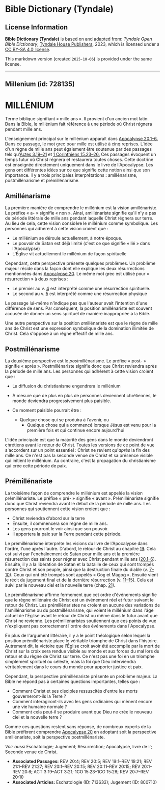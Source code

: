 # Bible Dictionary (Tyndale)

## License Information

**Bible Dictionary (Tyndale)** is based on and adapted from: _Tyndale Open Bible Dictionary_, [Tyndale House Publishers](https://tyndaleopenresources.com/), 2023, which is licensed under a [CC BY-SA 4.0 license](https://creativecommons.org/licenses/by-sa/4.0/legalcode.en).

This markdown version (created `2025-10-06`) is provided under the same license.



--------------------------------

## Millenium (id: 728135)

MILLÉNIUM
=========

Terme biblique signifiant « mille ans ». Il provient d'un ancien mot latin. Dans la Bible, le millénium fait référence à une période où Christ régnera pendant mille ans.

L'enseignement principal sur le millénium apparaît dans [Apocalypse 20\.1–6\.](https://ref.ly/Rev20:1-Rev20:6) Dans ce passage, le mot grec pour mille est utilisé à cinq reprises. L'idée d'un règne de mille ans peut également être soutenue par des passages tels qu'[Actes 3\.19–21](https://ref.ly/Acts3:19-Acts3:21) et [1 Corinthiens 15\.23–26\.](https://ref.ly/1Cor15:23-1Cor15:26) Ces passages évoquent un temps futur où Christ régnera et restaurera toutes choses. Cette doctrine est enseignée directement uniquement dans le livre de l'Apocalypse. Les gens ont différentes idées sur ce que signifie cette notion ainsi que son importance. Il y a trois principales interprétations : amillénarisme, postmillénarisme et prémillénarisme.

Amillénarisme
-------------

La première manière de comprendre le millénium est la vision amillénariste. Le préfixe « a\- » signifie « non ». Ainsi, amillénariste signifie qu'il n'y a pas de période littérale de mille ans pendant laquelle Christ régnera sur terre. Au lieu de cela, cette vision considère le millénium comme symbolique. Les personnes qui adhèrent à cette vision croient que :

* Le millénium se déroule actuellement, à notre époque.
* Le pouvoir de Satan est déjà limité (c'est ce que signifie « lié » dans l'Apocalypse)
* L'Église vit actuellement le millénium de façon spirituelle

Cependant, cette perspective présente quelques problèmes. Un problème majeur réside dans la façon dont elle explique les deux résurrections mentionnées dans [Apocalypse 20](https://ref.ly/Rev20:1-Rev20:15). Le même mot grec est utilisé pour « résurrection » à deux reprises :

* Le premier au v. [4](https://ref.ly/Rev20:4) est interprété comme une résurrection spirituelle.
* Le second au v. [5](https://ref.ly/Rev20:5) est interprété comme une résurrection physique

Le passage lui\-même n'indique pas que l'auteur avait l'intention d'une différence de sens. Par conséquent, la position amillénariste est souvent accusée de donner un sens spirituel de manière inappropriée à la Bible.

Une autre perspective sur la position *a*millénariste est que le règne de mille ans de Christ est une expression symbolique de la domination illimitée de Christ. Cela s'oppose à un règne effectif de mille ans.

Postmillénarisme
----------------

La deuxième perspective est le *post*millénarisme. Le préfixe « post\- » signifie « après ». Postmillénariste signifie donc que Christ reviendra après la période de mille ans. Les personnes qui adhèrent à cette vision croient que :

* La diffusion du christianisme engendrera le millénium
* À mesure que de plus en plus de personnes deviennent chrétiennes, le monde deviendra progressivement plus paisible.
* Ce moment paisible pourrait être :

    + Quelque chose qui se produira à l'avenir, ou
        + Quelque chose qui a commencé lorsque Jésus est venu pour la première fois et qui continue encore aujourd'hui

L'idée principale est que la majorité des gens dans le monde deviendront chrétiens avant le retour de Christ. Toutes les versions de ce point de vue s'accordent sur un point essentiel : Christ ne revient qu'*après* la fin des mille ans. Ce n'est pas la seconde venue de Christ et sa présence visible qui initient le millénium. Au contraire, c'est la propagation du christianisme qui crée cette période de paix.

Prémillénariste
---------------

La troisième façon de comprendre le millénium est appelée la vision prémillénariste. Le préfixe « pré\- » signifie « avant ». Prémillénariste signifie donc que Christ reviendra avant le début de la période de mille ans. Les personnes qui soutiennent cette vision croient que :

* Christ reviendra d'abord sur la terre
* Ensuite, il commencera son règne de mille ans.
* Les gens pourront le voir ainsi que son pouvoir.
* Il apportera la paix sur la Terre pendant cette période.

Le prémillénarisme interprète les visions du livre de l'Apocalypse dans l'ordre, l'une après l'autre. D'abord, le retour de Christ au chapitre [19](https://ref.ly/Rev19:1-Rev19:21). Cela est suivi par l'enchaînement de Satan pour mille ans et la première résurrection des saints pour régner avec Christ pendant mille ans ([20\.1–6](https://ref.ly/Rev20:1-Rev20:6)). Ensuite, il y a la libération de Satan et la bataille de ceux qui sont trompés contre Christ et son peuple, ainsi que la destruction finale du diable (v. [7–10](https://ref.ly/Rev20:7-Rev20:10)). Ceux qui ont été trompés sont appelés « Gog et Magog ». Ensuite vient le récit du jugement final et de la dernière résurrection (v. [11–15](https://ref.ly/Rev20:11-Rev20:15)). Cela est suivi par le nouveau ciel et la nouvelle terre (chap. [21](https://ref.ly/Rev21:1-Rev21:27)).

Le prémillénarisme affirme fermement que cet ordre d'événements signifie que le règne millénaire de Christ est un événement réel et futur suivant le retour de Christ. Les prémillénaristes ne croient en aucune des variations de l'amillénarisme ou du postmillénarisme, qui voient le millénium dans l'âge actuel de l'Église avant le retour de Christ ou même dans le futur avant que Christ ne revienne. Les prémillénaristes soutiennent que ces points de vue n'expliquent pas correctement l'ordre des événements dans l'Apocalypse.

En plus de l'argument littéraire, il y a le point théologique selon lequel la position prémillénariste place le véritable triomphe de Christ dans l'histoire. Autrement dit, la victoire que l'Église croit avoir été accomplie par la mort de Christ sur la croix sera rendue visible au monde et aux forces du mal lors du retour et du règne de Christ sur terre. Ce n'est pas une foi en un triomphe simplement spirituel ou céleste, mais la foi que Dieu interviendra véritablement dans le cours du monde pour apporter justice et paix.

Cependant, la perspective prémillénariste présente un problème majeur. La Bible ne répond pas à certaines questions importantes, telles que :

* Comment Christ et ses disciples ressuscités d'entre les morts gouverneront\-ils la Terre ?
* Comment interagiront\-ils avec les gens ordinaires qui mènent encore une vie humaine normale ?
* Comment cela peut\-il se produire avant que Dieu ne crée le nouveau ciel et la nouvelle terre ?

Comme ces questions restent sans réponse, de nombreux experts de la Bible préfèrent comprendre [Apocalypse 20](https://ref.ly/Rev20:1-Rev20:15) en adoptant soit la perspective amillénariste, soit la perspective postmillénariste.

*Voir aussi* Eschatologie; Jugement; Résurrection; Apocalypse, livre de l'; Seconde venue de Christ.

* **Associated Passages:** REV 20:4; REV 20:5; REV 19:1–REV 19:21; REV 21:1–REV 21:27; REV 20:1–REV 20:15; REV 20:11–REV 20:15; REV 20:1–REV 20:6; ACT 3:19–ACT 3:21; 1CO 15:23–1CO 15:26; REV 20:7–REV 20:10
* **Associated Articles:** Eschatologie (ID: 713633); Jugement (ID: 800710)

